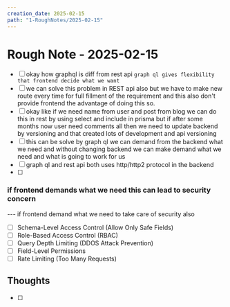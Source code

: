 ```yaml
---
creation_date: 2025-02-15
path: "1-RoughNotes/2025-02-15"
---
```

# Rough Note - 2025-02-15

- [ ] okay how graphql is diff from rest api 
`graph ql gives flexibility that frontend decide what we want `
- [ ] we can solve this problem in REST api also but we have to make new route every time for full fillment of the requirement and this also don't provide frontend the advantage of doing this so.
- [ ] okay like if we need name from user and post from blog we can do this in rest by using select and include in prisma but if after some months now user need comments all then we need to update backend by versioning and that created lots of development and api versioning 
- [ ] this can be solve by graph ql we can demand from the backend what we need and without changing backend we can make demand what we need and what is going to work for us
- [ ] graph ql and rest api both uses http/http2 protocol in the backend
- [ ] 
### if frontend demands what we need this can lead to security concern 

--- if frontend demand what we need to take care of security also 
- [ ] Schema-Level Access Control (Allow Only Safe Fields)
- [ ] Role-Based Access Control (RBAC)
- [ ] Query Depth Limiting (DDOS Attack Prevention)
- [ ] Field-Level Permissions
- [ ] Rate Limiting (Too Many Requests)

## Thoughts
- [ ] 